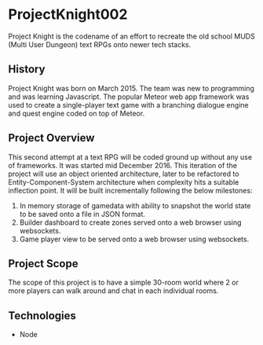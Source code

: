 # ProjectKnight002
Project Knight is the codename of an effort to recreate the old school MUDS (Multi User Dungeon) text RPGs onto newer
tech stacks. 

## History
Project Knight was born on March 2015.  The team was new to programming and was learning Javascript.  The popular Meteor web app framework
was used to create a single-player text game with a branching dialogue engine and quest engine coded on top of Meteor. 

## Project Overview
This second attempt at a text RPG will be coded ground up without any use of frameworks. It was started mid December 2016. This iteration of the project will use an object oriented
architecture, later to be refactored to Entity-Component-System architecture when complexity hits a suitable inflection point. It will be built
incrementally following the below milestones:
  1. In memory storage of gamedata with ability to snapshot the world state to be saved onto a file in JSON format.
  2. Builder dashboard to create zones served onto a web browser using websockets.
  3. Game player view to be served onto a web browser using websockets.

## Project Scope
The scope of this project is to have a simple 30-room world where 2 or more players can walk around and chat in each individual rooms.

## Technologies
  * Node
